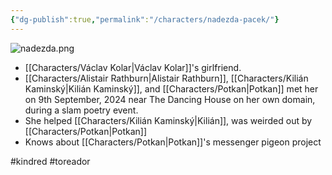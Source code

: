 ```yaml
---
{"dg-publish":true,"permalink":"/characters/nadezda-pacek/"}
---
```


![nadezda.png](/img/user/Images/nadezda.png)

- [[Characters/Václav Kolar\|Václav Kolar]]'s girlfriend.
- [[Characters/Alistair Rathburn\|Alistair Rathburn]], [[Characters/Kilián Kaminský\|Kilián Kaminský]], and [[Characters/Potkan\|Potkan]] met her on 9th September, 2024 near The Dancing House on her own domain, during a slam poetry event.
- She helped [[Characters/Kilián Kaminský\|Kilián]], was weirded out by [[Characters/Potkan\|Potkan]]
- Knows about [[Characters/Potkan\|Potkan]]'s messenger pigeon project

#kindred #toreador 